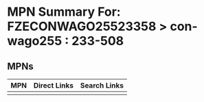 



# MPN Summary For: FZECONWAGO25523358 > con-wago255 : 233-508

## MPNs
  

|MPN|Direct Links|Search Links|
| :--- | :--- | :--- |
||||
